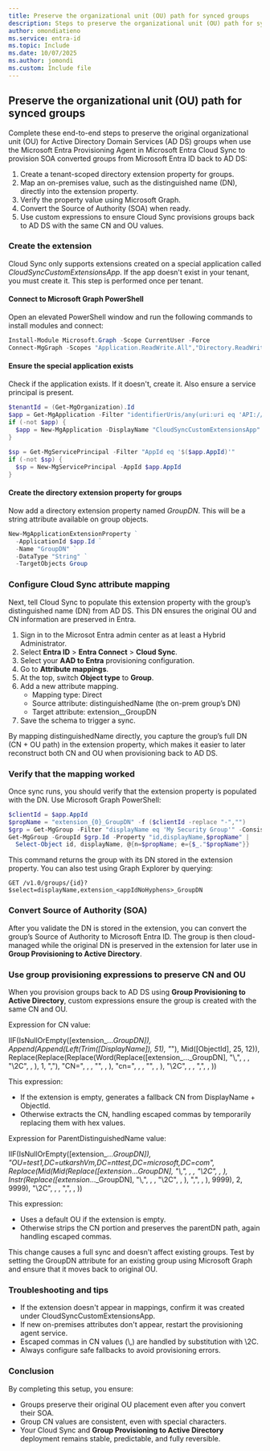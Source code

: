 ```yaml
---
title: Preserve the organizational unit (OU) path for synced groups
description: Steps to preserve the organizational unit (OU) path for synced groups
author: omondiatieno
ms.service: entra-id
ms.topic: Include
ms.date: 10/07/2025
ms.author: jomondi
ms.custom: Include file
---
```

## Preserve the organizational unit (OU) path for synced groups

Complete these end-to-end steps to preserve the original organizational unit (OU) for Active Directory Domain Services (AD DS) groups when use the Microsoft Entra Provisioning Agent in Microsoft Entra Cloud Sync to provision SOA converted groups from Microsoft Entra ID back to AD DS: 

1. Create a tenant-scoped directory extension property for groups. 
1. Map an on-premises value, such as the distinguished name (DN), directly into the extension property. 
1. Verify the property value using Microsoft Graph. 
1. Convert the Source of Authority (SOA) when ready. 
1. Use custom expressions to ensure Cloud Sync provisions groups back to AD DS with the same CN and OU values. 
 
### Create the extension 

Cloud Sync only supports extensions created on a special application called *CloudSyncCustomExtensionsApp*. If the app doesn't exist in your tenant, you must create it. This step is performed once per tenant. 
 
#### Connect to Microsoft Graph PowerShell

Open an elevated PowerShell window and run the following commands to install modules and connect: 

```powershell
Install-Module Microsoft.Graph -Scope CurrentUser -Force 
Connect-MgGraph -Scopes "Application.ReadWrite.All","Directory.ReadWrite.All","Directory.AccessAsUser.All" 
```

#### Ensure the special application exists 

Check if the application exists. If it doesn't, create it. Also ensure a service principal is present. 

```powershell
$tenantId = (Get-MgOrganization).Id 
$app = Get-MgApplication -Filter "identifierUris/any(uri:uri eq 'API://$tenantId/CloudSyncCustomExtensionsApp')" 
if (-not $app) { 
  $app = New-MgApplication -DisplayName "CloudSyncCustomExtensionsApp" -IdentifierUris "API://$tenantId/CloudSyncCustomExtensionsApp" 
} 
 
$sp = Get-MgServicePrincipal -Filter "AppId eq '$($app.AppId)'" 
if (-not $sp) { 
  $sp = New-MgServicePrincipal -AppId $app.AppId 
} 
```

#### Create the directory extension property for groups 

Now add a directory extension property named *GroupDN*. This will be a string attribute available on group objects. 

```powershell
New-MgApplicationExtensionProperty ` 
  -ApplicationId $app.Id ` 
  -Name "GroupDN" ` 
  -DataType "String" ` 
  -TargetObjects Group 
```

### Configure Cloud Sync attribute mapping 

Next, tell Cloud Sync to populate this extension property with the group’s distinguished name (DN) from AD DS. This DN ensures the original OU and CN information are preserved in Entra. 

1. Sign in to the Microsot Entra admin center as at least a Hybrid Administrator.
1. Select **Entra ID** > **Entra Connect** > **Cloud Sync**. 
1. Select your **AAD to Entra** provisioning configuration. 
1. Go to **Attribute mappings**. 
1. At the top, switch **Object type** to **Group**. 
1. Add a new attribute mapping. 
   - Mapping type: Direct 
   - Source attribute: distinguishedName (the on-prem group’s DN) 
   - Target attribute: extension_<appIdWithoutHyphens>_GroupDN 
1. Save the schema to trigger a sync. 

By mapping distinguishedName directly, you capture the group’s full DN (CN + OU path) in the extension property, which makes it easier to later reconstruct both CN and OU when provisioning back to AD DS. 

### Verify that the mapping worked 

Once sync runs, you should verify that the extension property is populated with the DN. Use Microsoft Graph PowerShell: 

```powershell
$clientId = $app.AppId 
$propName = "extension_{0}_GroupDN" -f ($clientId -replace "-","") 
$grp = Get-MgGroup -Filter "displayName eq 'My Security Group'" -ConsistencyLevel eventual 
Get-MgGroup -GroupId $grp.Id -Property "id,displayName,$propName" | 
  Select-Object id, displayName, @{n=$propName; e={$_."$propName"}} 
```

This command returns the group with its DN stored in the extension property. You can also test using Graph Explorer by querying: 
 
```https
GET /v1.0/groups/{id}?$select=displayName,extension_<appIdNoHyphens>_GroupDN 
```

### Convert Source of Authority (SOA) 

After you validate the DN is stored in the extension, you can convert the group’s Source of Authority to Microsoft Entra ID. The group is then cloud-managed while the original DN is preserved in the extension for later use in **Group Provisioning to Active Directory**. 

### Use group provisioning expressions to preserve CN and OU 

When you provision groups back to AD DS using **Group Provisioning to Active Directory**, custom expressions ensure the group is created with the same CN and OU. 

Expression for CN value: 

IIF(IsNullOrEmpty([extension_..._GroupDN]), Append(Append(Left(Trim([DisplayName]), 51), "_"), Mid([ObjectId], 25, 12)), Replace(Replace(Replace(Word(Replace([extension_..._GroupDN], "\\,", , , "\\2C", , ), 1, ","), "CN=", , , "", , ), "cn=", , , "", , ), "\\2C", , , ",", , )) 


This expression: 
- If the extension is empty, generates a fallback CN from DisplayName + ObjectId. 
- Otherwise extracts the CN, handling escaped commas by temporarily replacing them with hex values. 

Expression for ParentDistinguishedName value:

IIF(IsNullOrEmpty([extension_..._GroupDN]), "OU=test1,DC=utkarshVm,DC=nttest,DC=microsoft,DC=com", Replace(Mid(Mid(Replace([extension_..._GroupDN], "\\,", , , "\\2C", , ), Instr(Replace([extension_..._GroupDN], "\\,", , , "\\2C", , ), ",", , ), 9999), 2, 9999), "\\2C", , , ",", , )) 

This expression: 
- Uses a default OU if the extension is empty. 
- Otherwise strips the CN portion and preserves the parentDN path, again handling escaped commas. 

This change causes a full sync and doesn't affect existing groups. Test by setting the GroupDN attribute for an existing group using Microsoft Graph and ensure that it moves back to original OU. 

### Troubleshooting and tips 

- If the extension doesn't appear in mappings, confirm it was created under CloudSyncCustomExtensionsApp. 
- If new on-premises attributes don't appear, restart the provisioning agent service. 
- Escaped commas in CN values (\\,) are handled by substitution with \\2C. 
- Always configure safe fallbacks to avoid provisioning errors. 

### Conclusion 

By completing this setup, you ensure: 
- Groups preserve their original OU placement even after you convert their SOA. 
- Group CN values are consistent, even with special characters. 
- Your Cloud Sync and **Group Provisioning to Active Directory** deployment remains stable, predictable, and fully reversible. 